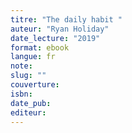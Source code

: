 ```yaml
---
titre: "The daily habit "
auteur: "Ryan Holiday"
date_lecture: "2019"
format: ebook
langue: fr
note:
slug: ""
couverture: 
isbn: 
date_pub: 
editeur: 
---
```

